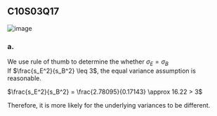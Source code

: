 ## C10S03Q17
![image](https://github.com/user-attachments/assets/4e9b3cb4-24da-4b2c-b70f-97f9da9f2232)
### a.
We use rule of thumb to determine the whether $\sigma_E=\sigma_B$\
If $\frac{s_E^2}{s_B^2} \leq 3$, the equal variance assumption is reasonable.

$\frac{s_E^2}{s_B^2} =  \frac{2.78095}{0.17143} \approx 16.22 > 3$

Therefore, it is more likely for the underlying variances to be different.
